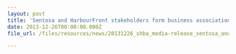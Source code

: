 ```yaml
---
layout: post
title: 'Sentosa and HarbourFront stakeholders form business association'
date: 2013-12-26T00:00:00.000Z
file_url: /files/resources/news/20131226_shba_media-release_sentosa_and_harbourfront_stakeholders_form_business_association.pdf

---
```


